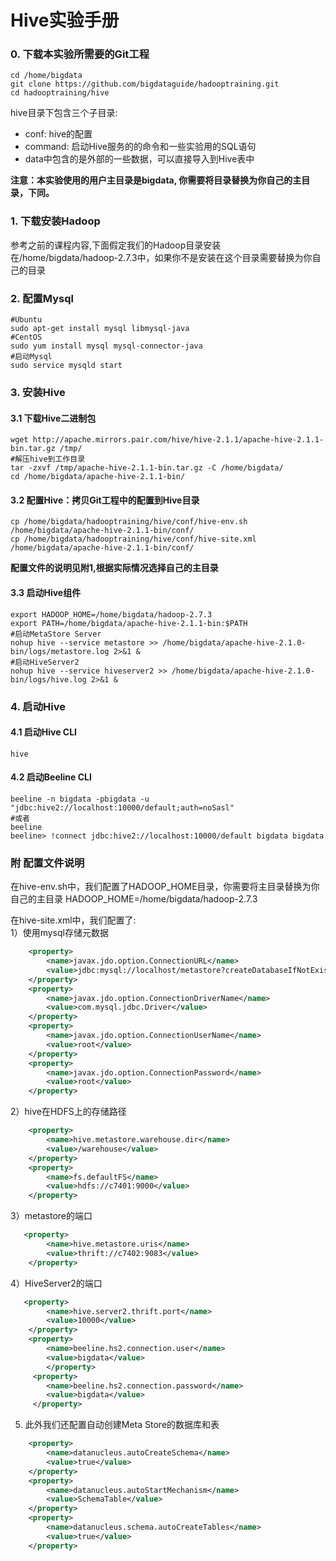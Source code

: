 # Hive实验手册

### 0. 下载本实验所需要的Git工程

```
cd /home/bigdata
git clone https://github.com/bigdataguide/hadooptraining.git
cd hadooptraining/hive
```
hive目录下包含三个子目录:
* conf: hive的配置
* command: 启动Hive服务的的命令和一些实验用的SQL语句
* data中包含的是外部的一些数据，可以直接导入到Hive表中

**注意：本实验使用的用户主目录是bigdata, 你需要将目录替换为你自己的主目录，下同。**


### 1. 下载安装Hadoop

参考之前的课程内容,下面假定我们的Hadoop目录安装在/home/bigdata/hadoop-2.7.3中，如果你不是安装在这个目录需要替换为你自己的目录

### 2. 配置Mysql
```
#Ubuntu
sudo apt-get install mysql libmysql-java
#CentOS
sudo yum install mysql mysql-connector-java
#启动Mysql
sudo service mysqld start
```

### 3. 安装Hive

#### 3.1 下载Hive二进制包
```    
wget http://apache.mirrors.pair.com/hive/hive-2.1.1/apache-hive-2.1.1-bin.tar.gz /tmp/
#解压hive到工作目录
tar -zxvf /tmp/apache-hive-2.1.1-bin.tar.gz -C /home/bigdata/
cd /home/bigdata/apache-hive-2.1.1-bin/
```

#### 3.2 配置Hive：拷贝Git工程中的配置到Hive目录
```
cp /home/bigdata/hadooptraining/hive/conf/hive-env.sh /home/bigdata/apache-hive-2.1.1-bin/conf/
cp /home/bigdata/hadooptraining/hive/conf/hive-site.xml /home/bigdata/apache-hive-2.1.1-bin/conf/
```
**配置文件的说明见附1,根据实际情况选择自己的主目录**

#### 3.3 启动Hive组件
```
export HADOOP_HOME=/home/bigdata/hadoop-2.7.3
export PATH=/home/bigdata/apache-hive-2.1.1-bin:$PATH
#启动MetaStore Server
nohup hive --service metastore >> /home/bigdata/apache-hive-2.1.0-bin/logs/metastore.log 2>&1 &
#启动HiveServer2 
nohup hive --service hiveserver2 >> /home/bigdata/apache-hive-2.1.0-bin/logs/hive.log 2>&1 &
```
### 4. 启动Hive
#### 4.1 启动Hive CLI
```
hive
```
#### 4.2 启动Beeline CLI
```
beeline -n bigdata -pbigdata -u "jdbc:hive2://localhost:10000/default;auth=noSasl"
#或者
beeline 
beeline> !connect jdbc:hive2://localhost:10000/default bigdata bigdata
```

### 附 配置文件说明
在hive-env.sh中，我们配置了HADOOP_HOME目录，你需要将主目录替换为你自己的主目录
HADOOP_HOME=/home/bigdata/hadoop-2.7.3

在hive-site.xml中，我们配置了:  
1）使用mysql存储元数据
```xml
    <property>
        <name>javax.jdo.option.ConnectionURL</name>
        <value>jdbc:mysql://localhost/metastore?createDatabaseIfNotExist=true</value>
    </property>
    <property>
        <name>javax.jdo.option.ConnectionDriverName</name>
        <value>com.mysql.jdbc.Driver</value>
    </property>
    <property>
        <name>javax.jdo.option.ConnectionUserName</name>
        <value>root</value>
    </property>
    <property>
        <name>javax.jdo.option.ConnectionPassword</name>
        <value>root</value>
    </property>
```    
2）hive在HDFS上的存储路径
```xml
    <property>
        <name>hive.metastore.warehouse.dir</name>
        <value>/warehouse</value>
    </property>
    <property>
        <name>fs.defaultFS</name>
        <value>hdfs://c7401:9000</value>
    </property>
```    
3）metastore的端口
```xml
   <property>
        <name>hive.metastore.uris</name>
        <value>thrift://c7402:9083</value>
    </property>
```    
4）HiveServer2的端口
```xml
   <property>
        <name>hive.server2.thrift.port</name>
        <value>10000</value>
    </property>
    <property>
        <name>beeline.hs2.connection.user</name>
        <value>bigdata</value>
        </property>
     <property>
        <name>beeline.hs2.connection.password</name>
        <value>bigdata</value>
     </property>
```
5) 此外我们还配置自动创建Meta Store的数据库和表
```xml
    <property>
        <name>datanucleus.autoCreateSchema</name>
        <value>true</value>
    </property>
    <property>
        <name>datanucleus.autoStartMechanism</name>
        <value>SchemaTable</value>
    </property>
    <property>
        <name>datanucleus.schema.autoCreateTables</name>
        <value>true</value>
    </property>
```    
